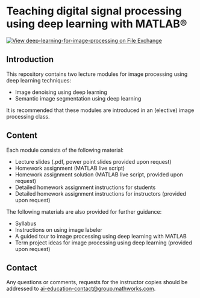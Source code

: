 # Teaching digital signal processing using deep learning with MATLAB®
[![View deep-learning-for-image-processing on File Exchange](https://www.mathworks.com/matlabcentral/images/matlab-file-exchange.svg)](https://www.mathworks.com/matlabcentral/fileexchange/90496-deep-learning-for-image-processing)

## Introduction

This repository contains two lecture modules for image processing using deep learning techniques:
* Image denoising using deep learning
* Semantic image segmentation using deep learning

It is recommended that these modules are introduced in an (elective) image processing class. 

## Content
Each module consists of the following material: 
* Lecture slides (.pdf, power point slides provided upon request)
* Homework assignment (MATLAB live script)
* Homework assignment solution (MATLAB live script, provided upon request)
* Detailed homework assignment instructions for students
* Detailed homework assignment instructions for instructors (provided upon request)

The following materials are also provided for further guidance:
* Syllabus
* Instructions on using image labeler
* A guided tour to image processing using deep learning with MATLAB
* Term project ideas for image processing using deep learning (provided upon request)

## Contact
Any questions or comments, requests for the instructor copies should be addressed to [ai-education-contact@group.mathworks.com](mailto:ai-education-contact@group.mathworks.com).  

